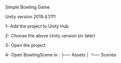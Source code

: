 Simple Bowling Game


Unity version 2019.4.17f1


1- Add the project to Unity Hub

2- Choose the above Unity version (or later)

3- Open the project

4- Open BowlingScene in :
   ├── Assets
   │   └── Scenes
